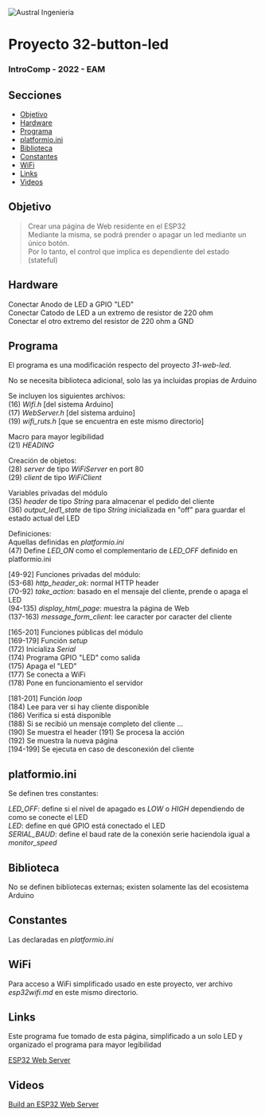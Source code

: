 

![Austral Ingenieria](https://encrypted-tbn0.gstatic.com/images?q=tbn%3AANd9GcQooGo7vQn4t9-6Bt46qZF-UY4_QFpYOeh7kVWzwpr_lbLr5wka)


# Proyecto 32-button-led

### IntroComp - 2022 - EAM


## Secciones

- [Objetivo](#objetivo)
- [Hardware](#hardware)
- [Programa](#programa)
- [platformio.ini](#platformio.ini)
- [Biblioteca](#biblioteca)
- [Constantes](#constantes)
- [WiFi](#wifi)
- [Links](#links)
- [Videos](#videos)


## Objetivo

>   Crear una página de Web residente en el ESP32  
>   Mediante la misma, se podrá prender o apagar un led mediante un único botón.  
>   Por lo tanto, el control que implica es dependiente del estado (stateful)  

## Hardware

  Conectar Anodo de LED a GPIO "LED"  
  Conectar Catodo de LED a un extremo de resistor de 220 ohm  
  Conectar el otro extremo del resistor de 220 ohm a GND  

## Programa

 El programa es una modificación respecto del proyecto _31-web-led_.  

 No se necesita biblioteca adicional, solo las ya incluidas propias de Arduino  
  
  
 Se incluyen los siguientes archivos:  
   (16) _Wifi.h_       [del sistema Arduino]  
   (17) _WebServer.h_  [del sistema arduino]  
   (19) _wifi_ruts.h_  [que se encuentra en este mismo directorio]  

 Macro para mayor legibilidad  
   (21) _HEADING_  

 Creación de objetos:  
   (28) _server_ de tipo _WiFiServer_ en port 80  
   (29) _client_ de tipo _WiFiClient_  

 Variables privadas del módulo  
   (35) _header_ de tipo _String_ para almacenar el pedido del cliente  
   (36) _output_led1_state_ de tipo _String_ inicializada en "off" para guardar el estado actual del LED  

 Definiciones:  
   Aquellas definidas en _platformio.ini_  
   (47) Define _LED_ON_ como el complementario de _LED_OFF_ definido en platformio.ini  

 [49-92] Funciones privadas del módulo:  
   (53-68)   _http_header_ok_: normal HTTP header  
   (70-92)   _take_action_: basado en el mensaje del cliente, prende o apaga el LED  
   (94-135)  _display_html_page_: muestra la página de Web  
   (137-163) _message_form_client_: lee caracter por caracter del cliente  

 [165-201] Funciones públicas del módulo  
  [169-179] Función _setup_  
   (172)  Inicializa _Serial_  
   (174)  Programa GPIO "LED" como salida  
   (175)  Apaga el "LED"  
   (177)  Se conecta a WiFi  
   (178)  Pone en funcionamiento el servidor  

  [181-201] Función _loop_  
   (184)  Lee para ver si hay cliente disponible  
   (186)  Verifica si está disponible  
   (188)  Si se recibió un mensaje completo del cliente ...  
   (190)  Se muestra el header 
   (191)  Se procesa la acción  
   (192)  Se muestra la nueva página  
   [194-199]  Se ejecuta en caso de desconexión del cliente  




## platformio.ini

   Se definen tres constantes:

   _LED_OFF_: define si el nivel de apagado es _LOW_ o _HIGH_ dependiendo de como se conecte el LED  
   _LED_: define en qué GPIO está conectado el LED  
   _SERIAL_BAUD_: define el baud rate de la conexión serie haciendola igual a _monitor_speed_  

## Biblioteca

   No se definen bibliotecas externas; existen solamente las del ecosistema Arduino  

## Constantes

   Las declaradas en _platformio.ini_

## WiFi

 Para acceso a WiFi simplificado usado en este proyecto, ver archivo _esp32wifi.md_ en este mismo directorio.

## Links

  Este programa fue tomado de esta página, simplificado a un solo LED y organizado el programa para mayor legibilidad

  [ESP32 Web Server](https://randomnerdtutorials.com/esp32-web-server-arduino-ide/)

## Videos

  [Build an ESP32 Web Server](https://www.youtube.com/watch?v=ApGwxX6VVzk)


